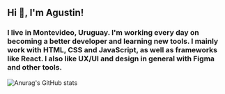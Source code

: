 ## Hi 👋, I'm Agustin!
### I live in Montevideo, Uruguay. I'm working every day on becoming a better developer and learning new tools. I mainly work with HTML, CSS and JavaScript, as well as frameworks like React. I also like UX/UI and design in general with Figma and other tools.
<!-- STATS FROM https://github.com/anuraghazra/github-readme-stats -->
![Anurag's GitHub stats](https://github-readme-stats.vercel.app/api?username=Arkadius27&show_icons=true&theme=dark)

